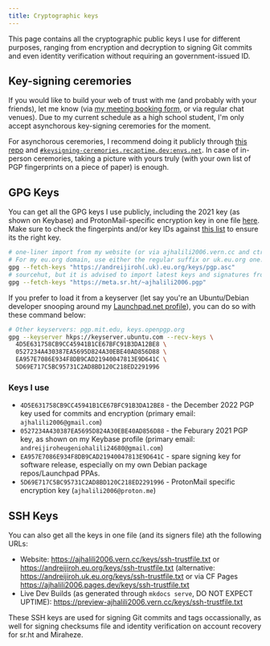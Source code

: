 ```yaml
---
title: Cryptographic keys
---
```

This page contains all the cryptographic public keys I use for different purposes, ranging from
encryption and decryption to signing Git commits and even identity verification without requiring
an government-issued ID.

## Key-signing ceremories

If you would like to build your web of trust with me (and probably with your friends), let me know
(via [my meeting booking form](https://coda.io/form/Schedule-a-meeting-with-ajhalili2006_deaLq2my-OX),
or via regular chat venues).
Due to my current schedule as a high school student, I'm only accept asynchorous key-signing ceremories
for the moment.

For asynchorous ceremories, I recommend doing it publicly through [this repo](https://go.recaptime.eu.org/keysigning-ceremory)
and [`#keysigning-ceremories.recaptime.dev:envs.net`](https://matrix.to/#/#keysigning-ceremories.recaptime.dev:envs.net). In case
of in-person ceremories, taking a picture with yours truly (with your own list of PGP fingerprints on a piece of paper) is enough.

## GPG Keys

You can get all the GPG keys I use publicly, including the 2021 key (as shown on Keybase) and
ProtonMail-specific encryption key in one file [here](./pgp.asc). Make sure to check the fingerpints
and/or key IDs against [this list]($keys-i-use) to ensure its the right key.

```bash
# one-liner import from my website (or via ajhalili2006.vern.cc and ctrl-c.club/~ajhalili2006)
# For my eu.org domain, use either the regular suffix or uk.eu.org one.
gpg --fetch-keys "https://andreijiroh(.uk).eu.org/keys/pgp.asc"
# sourcehut, but it is advised to import latest keys and signatures from keyservers, listed below
gpg --fetch-keys "https://meta.sr.ht/~ajhalili2006.pgp"
```

If you prefer to load it from a keyserver (let say you're an Ubuntu/Debian developer snooping around my
[Launchpad.net profile](https://launchpad.net/~ajhalili2006)), you can do so with these command below:

```bash
# Other keyservers: pgp.mit.edu, keys.openpgp.org
gpg --keyserver hkps://keyserver.ubuntu.com --recv-keys \
  4D5E631758CB9CC45941B1CE67BFC91B3DA12BE8 \
  0527234A430387EA5695D824A30EBE40AD856D88 \
  EA957E7086E934F8DB9CAD21940047813E9D641C \
  5D69E717C5BC95731C2AD8BD120C218ED2291996
```

### Keys I use

* `4D5E631758CB9CC45941B1CE67BFC91B3DA12BE8` - the December 2022 PGP key used for commits and encryption
(primary email: `ajhalili2006@gmail.com`)
* `0527234A430387EA5695D824A30EBE40AD856D88` - the Feburary 2021 PGP key, as shown on my Keybase profile
(primary email: `andreijiroheugeniohalili24680@gmail.com`)
* `EA957E7086E934F8DB9CAD21940047813E9D641C` - spare signing key for software release, especially on my own Debian package repos/Launchpad PPAs.
* `5D69E717C5BC95731C2AD8BD120C218ED2291996` - ProtonMail specific encryption key (`ajhalili2006@proton.me`)

## SSH Keys

You can also get all the keys in one file (and its signers file) ath the following URLs:

* Website: <https://ajhalili2006.vern.cc/keys/ssh-trustfile.txt> or <https://andreijiroh.eu.org/keys/ssh-trustfile.txt> (alternative:
<https://andreijiroh.uk.eu.org/keys/ssh-trustfile.txt> or via CF Pages <https://ajhalili2006.pages.dev/keys/ssh-trustfile.txt>
* Live Dev Builds (as generated through `mkdocs serve`, DO NOT EXPECT UPTIME): <https://preview-ajhalili2006.vern.cc/keys/ssh-trustfile.txt>

These SSH keys are used for signing Git commits and tags occassionally, as well for signing checksums file and identity verification on
account recovery for sr.ht and Miraheze.
